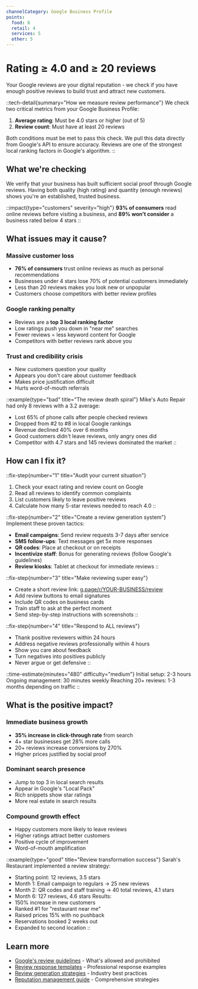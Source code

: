 ```yaml
---
channelCategory: Google Business Profile
points:
  food: 8
  retail: 4
  services: 5
  other: 5
---
```


# Rating ≥ 4.0 and ≥ 20 reviews

Your Google reviews are your digital reputation - we check if you have enough positive reviews to build trust and attract new customers.

::tech-detail{summary="How we measure review performance"}
We check two critical metrics from your Google Business Profile:
1. **Average rating**: Must be 4.0 stars or higher (out of 5)
2. **Review count**: Must have at least 20 reviews

Both conditions must be met to pass this check. We pull this data directly from Google's API to ensure accuracy. Reviews are one of the strongest local ranking factors in Google's algorithm.
::

## What we're checking

We verify that your business has built sufficient social proof through Google reviews. Having both quality (high rating) and quantity (enough reviews) shows you're an established, trusted business.

::impact{type="customers" severity="high"}
**93% of consumers** read online reviews before visiting a business, and **89% won't consider** a business rated below 4 stars
::

## What issues may it cause?

### Massive customer loss
- **76% of consumers** trust online reviews as much as personal recommendations
- Businesses under 4 stars lose 70% of potential customers immediately
- Less than 20 reviews makes you look new or unpopular
- Customers choose competitors with better review profiles

### Google ranking penalty
- Reviews are a **top 3 local ranking factor**
- Low ratings push you down in "near me" searches
- Fewer reviews = less keyword content for Google
- Competitors with better reviews rank above you

### Trust and credibility crisis
- New customers question your quality
- Appears you don't care about customer feedback
- Makes price justification difficult
- Hurts word-of-mouth referrals

::example{type="bad" title="The review death spiral"}
Mike's Auto Repair had only 8 reviews with a 3.2 average:
- Lost 65% of phone calls after people checked reviews
- Dropped from #2 to #8 in local Google rankings
- Revenue declined 40% over 6 months
- Good customers didn't leave reviews, only angry ones did
- Competitor with 4.7 stars and 145 reviews dominated the market
::

## How can I fix it?

::fix-step{number="1" title="Audit your current situation"}
1. Check your exact rating and review count on Google
2. Read all reviews to identify common complaints
3. List customers likely to leave positive reviews
4. Calculate how many 5-star reviews needed to reach 4.0
::

::fix-step{number="2" title="Create a review generation system"}
Implement these proven tactics:
- **Email campaigns**: Send review requests 3-7 days after service
- **SMS follow-ups**: Text messages get 5x more responses
- **QR codes**: Place at checkout or on receipts
- **Incentivize staff**: Bonus for generating reviews (follow Google's guidelines)
- **Review kiosks**: Tablet at checkout for immediate reviews
::

::fix-step{number="3" title="Make reviewing super easy"}
- Create a short review link: [g.page/r/YOUR-BUSINESS/review](https://support.google.com/business/answer/7035772)
- Add review buttons to email signatures
- Include QR codes on business cards
- Train staff to ask at the perfect moment
- Send step-by-step instructions with screenshots
::

::fix-step{number="4" title="Respond to ALL reviews"}
- Thank positive reviewers within 24 hours
- Address negative reviews professionally within 4 hours
- Show you care about feedback
- Turn negatives into positives publicly
- Never argue or get defensive
::

::time-estimate{minutes="480" difficulty="medium"}
Initial setup: 2-3 hours
Ongoing management: 30 minutes weekly
Reaching 20+ reviews: 1-3 months depending on traffic
::

## What is the positive impact?

### Immediate business growth
- **35% increase in click-through rate** from search
- 4+ star businesses get 28% more calls
- 20+ reviews increase conversions by 270%
- Higher prices justified by social proof

### Dominant search presence
- Jump to top 3 in local search results
- Appear in Google's "Local Pack"
- Rich snippets show star ratings
- More real estate in search results

### Compound growth effect
- Happy customers more likely to leave reviews
- Higher ratings attract better customers
- Positive cycle of improvement
- Word-of-mouth amplification

::example{type="good" title="Review transformation success"}
Sarah's Restaurant implemented a review strategy:
- Starting point: 12 reviews, 3.5 stars
- Month 1: Email campaign to regulars → 25 new reviews
- Month 2: QR codes and staff training → 40 total reviews, 4.1 stars
- Month 6: 127 reviews, 4.6 stars
Results:
- 150% increase in new customers
- Ranked #1 for "restaurant near me"
- Raised prices 15% with no pushback
- Reservations booked 2 weeks out
- Expanded to second location
::

## Learn more

- [Google's review guidelines](https://support.google.com/business/answer/2622994) - What's allowed and prohibited
- [Review response templates](https://support.google.com/business/answer/3474050) - Professional response examples
- [Review generation strategies](https://www.brightlocal.com/learn/review-management/) - Industry best practices
- [Reputation management guide](https://moz.com/blog/complete-guide-review-management) - Comprehensive strategies 